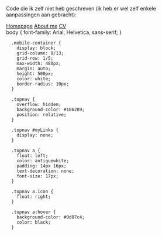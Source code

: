 Code die ik zelf niet heb geschreven (ik heb er wel zelf enkele aanpassingen aan gebracht):
		<!-- Simulate a smartphone / tablet look -->
				<div class="mobile-container">
					<!-- Top Navigation Menu -->
					<div class="topnav">
						<a href="#home" class="active"></a>
						<div id="myLinks">
							<a href="index.html">Homepage</a>
							<a href="about-me.html">About me</a>
							<a href="cv.html">CV</a>
						</div>
						<a href="javascript:void(0);" class="icon" onclick="myFunction()">
							<i class="fa fa-bars"></i>
						</a>
					</div>
					<!-- End smartphone / tablet look -->
				</div>
                	<script>
			function myFunction() {
			  var x = document.getElementById("myLinks");
			  if (x.style.display === "block") {
				x.style.display = "none";
			  } else {
				x.style.display = "block";
			  }
			}
			</script>
            body {
		font-family: Arial, Helvetica, sans-serif;
	  }
	  
	  .mobile-container {
		display: block;
		grid-column: 8/13;
		grid-row: 1/5;
		max-width: 480px;
		margin: auto;
		height: 500px;
		color: white;
		border-radius: 10px;
	  }
	  
	  .topnav {
		overflow: hidden;
		background-color: #186289;
		position: relative;
	  }
	  
	  .topnav #myLinks {
		display: none;
	  }
	  
	  .topnav a {
		float: left;
		color: antiquewhite;
		padding: 14px 16px;
		text-decoration: none;
		font-size: 17px;
	  }
	  
	  .topnav a.icon {
		float: right;
	  }
	  
	  .topnav a:hover {
		background-color: #0d87c4;
		color: black;
	  }
	